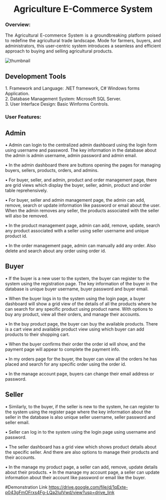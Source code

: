 <h1 align = center> Agriculture E-Commerce System</h1>
<h3>Overview:</h3>
<p align=justify>The Agricultural E-commerce System is a groundbreaking platform poised to redefine the agricultural trade landscape. Mode for farmers, buyers, and administrators, this user-centric system introduces a seamless and efficient approach to buying and selling agricultural products. </p>

![thumbnail](https://github.com/user-attachments/assets/12dd2925-11e1-4921-8a0e-225589dc434a)


<h2>Development Tools</h2>
1. Framework and Language: .NET framework, C# Windows forms Application.<br>
2. Database Management System: Microsoft SQL Server.<br>
3. User Interface Design: Basic Winforms Controls.<br>

<h3>User Features:</h3>
<h2>Admin</h2>
•	Admin can login to the centralized admin dashboard using the login form using username and password. The key information in the database about the admin is admin username, admin password and admin email.

•	In the admin dashboard there are buttons opening the pages for managing buyers, sellers, products, orders, and admins.

•	For buyer, seller, and admin, product and order management page, there are grid views which display the buyer, seller, admin, product and order table reprehensively.

•	For buyer, seller and admin management page, the admin can add, remove, search or update information like password or email about the user. When the admin removes any seller, the products associated with the seller will also be removed.

•	In the product management page, admin can add, remove, update, search any product associated with a seller using seller username and unique product id.

•	In the order management page, admin can manually add any order. Also delete and search about any order using order id.
<h2>Buyer</h2>
•	If the buyer is a new user to the system, the buyer can register to the system using the registration page. The key information of the buyer in the database is unique buyer username, buyer password and buyer email.

•	When the buyer logs in to the system using the login page, a buyer dashboard will show a grid view of the details of all the products where he can search for any specific product using product name. With options to buy any product, view all their orders, and manage their accounts.

•	In the buy product page, the buyer can buy the available products. There is a cart view and available product view using which buyer can add products to their shopping cart.

•	When the buyer confirms their order the order id will show, and the payment page will appear to complete the payment info.

•	In my orders page for the buyer, the buyer can view all the orders he has placed and search for any specific order using the order id.

•	In the manage account page, buyers can change their email address or password.

<h2>Seller</h2>
•	Similarly, to the buyer, if the seller is new to the system, he can register to the system using the register page where the key information about the seller in the database is also unique seller username, seller password and seller email.

•	Seller can log in to the system using the login page using username and password.

•	The seller dashboard has a grid view which shows product details about the specific seller. And there are also options to manage their products and their accounts.

•	In the manage my product page, a seller can add, remove, update details about their products.
•	In the manage my account page, a seller can update information about their account like password or email like the buyer.


#Demonstration Link
https://drive.google.com/file/d/1qExte-p043gFmOFrxs4Fg-LQa2IuIVwd/view?usp=drive_link

